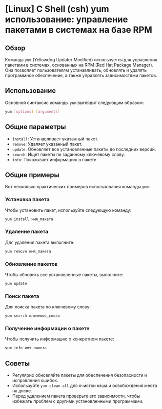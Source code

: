 # [Linux] C Shell (csh) yum использование: управление пакетами в системах на базе RPM

## Обзор
Команда `yum` (Yellowdog Updater Modified) используется для управления пакетами в системах, основанных на RPM (Red Hat Package Manager). Она позволяет пользователям устанавливать, обновлять и удалять программное обеспечение, а также управлять зависимостями пакетов.

## Использование
Основной синтаксис команды `yum` выглядит следующим образом:

```bash
yum [options] [arguments]
```

## Общие параметры
- `install`: Устанавливает указанный пакет.
- `remove`: Удаляет указанный пакет.
- `update`: Обновляет все установленные пакеты до последних версий.
- `search`: Ищет пакеты по заданному ключевому слову.
- `info`: Показывает информацию о пакете.

## Общие примеры
Вот несколько практических примеров использования команды `yum`:

### Установка пакета
Чтобы установить пакет, используйте следующую команду:

```bash
yum install имя_пакета
```

### Удаление пакета
Для удаления пакета выполните:

```bash
yum remove имя_пакета
```

### Обновление пакетов
Чтобы обновить все установленные пакеты, выполните:

```bash
yum update
```

### Поиск пакета
Для поиска пакета по ключевому слову:

```bash
yum search ключевое_слово
```

### Получение информации о пакете
Чтобы получить информацию о конкретном пакете:

```bash
yum info имя_пакета
```

## Советы
- Регулярно обновляйте пакеты для обеспечения безопасности и исправления ошибок.
- Используйте `yum clean all` для очистки кэша и освобождения места на диске.
- Перед удалением пакета проверьте его зависимости, чтобы избежать проблем с другими установленными программами.